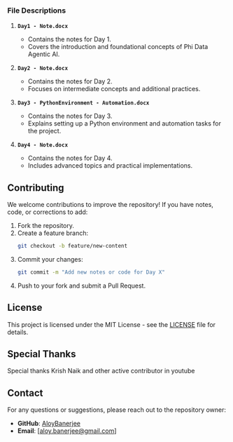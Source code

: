 ### File Descriptions

1. **`Day1 - Note.docx`**
   - Contains the notes for Day 1.
   - Covers the introduction and foundational concepts of Phi Data Agentic AI.

2. **`Day2 - Note.docx`**
   - Contains the notes for Day 2.
   - Focuses on intermediate concepts and additional practices.

3. **`Day3 - PythonEnvironment - Automation.docx`**
   - Contains the notes for Day 3.
   - Explains setting up a Python environment and automation tasks for the project.

4. **`Day4 - Note.docx`**
   - Contains the notes for Day 4.
   - Includes advanced topics and practical implementations.
  
## Contributing

We welcome contributions to improve the repository! If you have notes, code, or corrections to add:

1. Fork the repository.
2. Create a feature branch:
   ```bash
   git checkout -b feature/new-content
   ```
3. Commit your changes:
   ```bash
   git commit -m "Add new notes or code for Day X"
   ```
4. Push to your fork and submit a Pull Request.

## License

This project is licensed under the MIT License - see the [LICENSE](LICENSE) file for details.

## Special Thanks

Special thanks Krish Naik and other active contributor in youtube 

## Contact

For any questions or suggestions, please reach out to the repository owner:

- **GitHub**: [AloyBanerjee](https://github.com/AloyBanerjee)
- **Email**: [aloy.banerjee@gmail.com]
